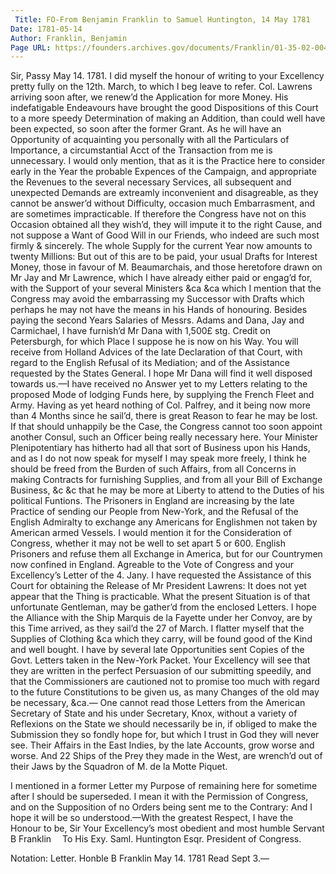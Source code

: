 ```yaml
---
 Title: FO-From Benjamin Franklin to Samuel Huntington, 14 May 1781
Date: 1781-05-14
Author: Franklin, Benjamin
Page URL: https://founders.archives.gov/documents/Franklin/01-35-02-0041
---
```


Sir,
Passy May 14. 1781.
I did myself the honour of writing to your Excellency pretty fully on the 12th. March, to which I beg leave to refer. Col. Lawrens arriving soon after, we renew’d the Application for more Money. His indefatigable Endeavours have brought the good Dispositions of this Court to a more speedy Determination of making an Addition, than could well have been expected, so soon after the former Grant. As he will have an Opportunity of acquainting you personally with all the Particulars of Importance, a circumstantial Acct of the Transaction from me is unnecessary. I would only mention, that as it is the Practice here to consider early in the Year the probable Expences of the Campaign, and appropriate the Revenues to the several necessary Services, all subsequent and unexpected Demands are extreamly inconvenient and disagreable, as they cannot be answer’d without Difficulty, occasion much Embarrasment, and are sometimes impracticable. If therefore the Congress have not on this Occasion obtained all they wish’d, they will impute it to the right Cause, and not suppose a Want of Good Will in our Friends, who indeed are such most firmly & sincerely. The whole Supply for the current Year now amounts to twenty Millions: But out of this are to be paid, your usual Drafts for Interest Money, those in favour of M. Beaumarchais, and those heretofore drawn on Mr Jay and Mr Lawrence, which I have already either paid or engag’d for, with the Support of your several Ministers &ca &ca which I mention that the Congress may avoid the embarrassing my Successor with Drafts which perhaps he may not have the means in his Hands of honouring.
Besides paying the second Years Salaries of Messrs. Adams and Dana, Jay and Carmichael, I have furnish’d Mr Dana with 1,500£ stg. Credit on Petersburgh, for which Place I suppose he is now on his Way. You will receive from Holland Advices of the late Declaration of that Court, with regard to the English Refusal of its Mediation; and of the Assistance requested by the States General. I hope Mr Dana will find it well disposed towards us.—I have received no Answer yet to my Letters relating to the proposed Mode of lodging Funds here, by supplying the French Fleet and Army.
Having as yet heard nothing of Col. Palfrey, and it being now more than 4 Months since he sail’d, there is great Reason to fear he may be lost. If that should unhappily be the Case, the Congress cannot too soon appoint another Consul, such an Officer being really necessary here. Your Minister Plenipotentiary has hitherto had all that sort of Business upon his Hands, and as I do not now speak for myself I may speak more freely, I think he should be freed from the Burden of such Affairs, from all Concerns in making Contracts for furnishing Supplies, and from all your Bill of Exchange Business, &c &c that he may be more at Liberty to attend to the Duties of his political Funtions.
The Prisoners in England are increasing by the late Practice of sending our People from New-York, and the Refusal of the English Admiralty to exchange any Americans for Englishmen not taken by American armed Vessels. I would mention it for the Consideration of Congress, whether it may not be well to set apart 5 or 600. English Prisoners and refuse them all Exchange in America, but for our Countrymen now confined in England.
Agreable to the Vote of Congress and your Excellency’s Letter of the 4. Jany. I have requested the Assistance of this Court for obtaining the Release of Mr President Lawrens: It does not yet appear that the Thing is practicable. What the present Situation is of that unfortunate Gentleman, may be gather’d from the enclosed Letters.
I hope the Alliance with the Ship Marquis de la Fayette under her Convoy, are by this Time arrived, as they sail’d the 27 of March. I flatter myself that the Supplies of Clothing &ca which they carry, will be found good of the Kind and well bought.
I have by several late Opportunities sent Copies of the Govt. Letters taken in the New-York Packet. Your Excellency will see that they are written in the perfect Persuasion of our submitting speedily, and that the Commissioners are cautioned not to promise too much with regard to the future Constitutions to be given us, as many Changes of the old may be necessary, &ca.— One cannot read those Letters from the American Secretary of State and his under Secretary, Knox, without a variety of Reflexions on the State we should necessarily be in, if obliged to make the Submission they so fondly hope for, but which I trust in God they will never see.
Their Affairs in the East Indies, by the late Accounts, grow worse and worse. And 22 Ships of the Prey they made in the West, are wrench’d out of their Jaws by the Squadron of M. de la Motte Piquet.

I mentioned in a former Letter my Purpose of remaining here for sometime after I should be superseded. I mean it with the Permission of Congress, and on the Supposition of no Orders being sent me to the Contrary: And I hope it will be so understood.—With the greatest Respect, I have the Honour to be, Sir Your Excellency’s most obedient and most humble Servant
B Franklin
 To His Exy. Saml. Huntington Esqr. President of Congress.
 
Notation: Letter. Honble B Franklin May 14. 1781 Read Sept 3.—

